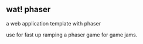 ## wat! phaser
a web application template with phaser

use for fast up ramping a phaser game for game jams.

